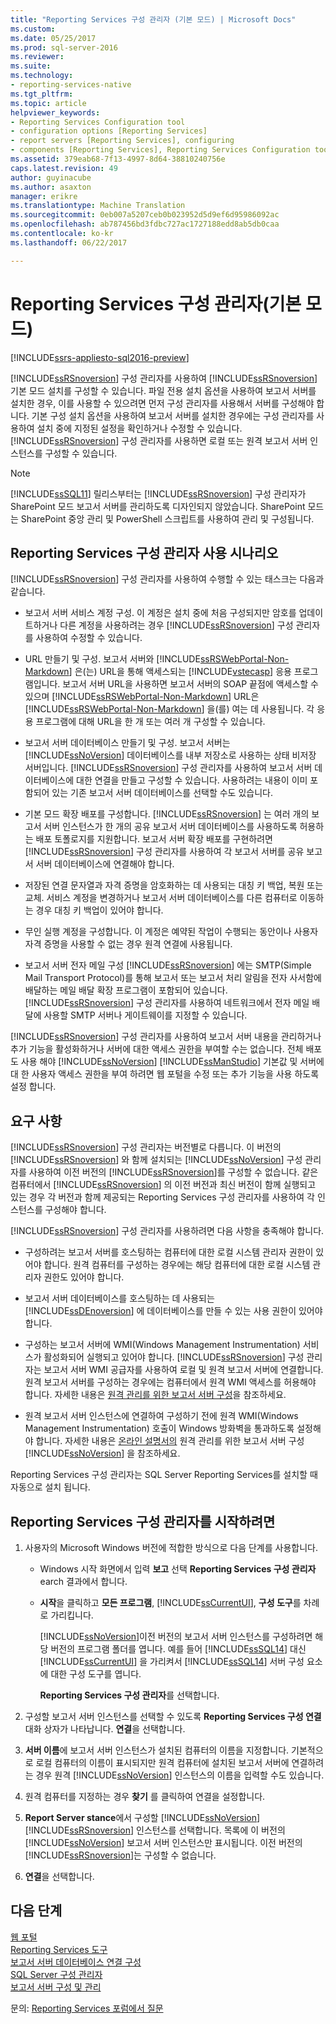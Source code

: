 ```yaml
---
title: "Reporting Services 구성 관리자 (기본 모드) | Microsoft Docs"
ms.custom: 
ms.date: 05/25/2017
ms.prod: sql-server-2016
ms.reviewer: 
ms.suite: 
ms.technology:
- reporting-services-native
ms.tgt_pltfrm: 
ms.topic: article
helpviewer_keywords:
- Reporting Services Configuration tool
- configuration options [Reporting Services]
- report servers [Reporting Services], configuring
- components [Reporting Services], Reporting Services Configuration tool
ms.assetid: 379eab68-7f13-4997-8d64-38810240756e
caps.latest.revision: 49
author: guyinacube
ms.author: asaxton
manager: erikre
ms.translationtype: Machine Translation
ms.sourcegitcommit: 0eb007a5207ceb0b023952d5d9ef6d95986092ac
ms.openlocfilehash: ab787456bd3fdbc727ac1727188edd8ab5db0caa
ms.contentlocale: ko-kr
ms.lasthandoff: 06/22/2017

---
```


# <a name="reporting-services-configuration-manager-native-mode"></a>Reporting Services 구성 관리자(기본 모드)

[!INCLUDE[ssrs-appliesto-sql2016-preview](../../includes/ssrs-appliesto-sql2016-preview.md)]

[!INCLUDE[ssRSnoversion](../../includes/ssrsnoversion-md.md)] 구성 관리자를 사용하여 [!INCLUDE[ssRSnoversion](../../includes/ssrsnoversion-md.md)] 기본 모드 설치를 구성할 수 있습니다. 파일 전용 설치 옵션을 사용하여 보고서 서버를 설치한 경우, 이를 사용할 수 있으려면 먼저 구성 관리자를 사용해서 서버를 구성해야 합니다. 기본 구성 설치 옵션을 사용하여 보고서 서버를 설치한 경우에는 구성 관리자를 사용하여 설치 중에 지정된 설정을 확인하거나 수정할 수 있습니다. [!INCLUDE[ssRSnoversion](../../includes/ssrsnoversion-md.md)] 구성 관리자를 사용하면 로컬 또는 원격 보고서 서버 인스턴스를 구성할 수 있습니다.

> [!NOTE]
> [!INCLUDE[ssSQL11](../../includes/sssql11-md.md)] 릴리스부터는 [!INCLUDE[ssRSnoversion](../../includes/ssrsnoversion-md.md)] 구성 관리자가 SharePoint 모드 보고서 서버를 관리하도록 디자인되지 않았습니다. SharePoint 모드는 SharePoint 중앙 관리 및 PowerShell 스크립트를 사용하여 관리 및 구성됩니다.  
  
##  <a name="bkmk_scenarios"></a> Reporting Services 구성 관리자 사용 시나리오  
 [!INCLUDE[ssRSnoversion](../../includes/ssrsnoversion-md.md)] 구성 관리자를 사용하여 수행할 수 있는 태스크는 다음과 같습니다.  
  
-   보고서 서버 서비스 계정 구성. 이 계정은 설치 중에 처음 구성되지만 암호를 업데이트하거나 다른 계정을 사용하려는 경우 [!INCLUDE[ssRSnoversion](../../includes/ssrsnoversion-md.md)] 구성 관리자를 사용하여 수정할 수 있습니다.  
  
-   URL 만들기 및 구성. 보고서 서버와 [!INCLUDE[ssRSWebPortal-Non-Markdown](../../includes/ssrswebportal-non-markdown-md.md)] 은(는) URL을 통해 액세스되는 [!INCLUDE[vstecasp](../../includes/vstecasp-md.md)] 응용 프로그램입니다. 보고서 서버 URL을 사용하면 보고서 서버의 SOAP 끝점에 액세스할 수 있으며 [!INCLUDE[ssRSWebPortal-Non-Markdown](../../includes/ssrswebportal-non-markdown-md.md)] URL은 [!INCLUDE[ssRSWebPortal-Non-Markdown](../../includes/ssrswebportal-non-markdown-md.md)] 을(를) 여는 데 사용됩니다. 각 응용 프로그램에 대해 URL을 한 개 또는 여러 개 구성할 수 있습니다.  
  
-   보고서 서버 데이터베이스 만들기 및 구성. 보고서 서버는 [!INCLUDE[ssNoVersion](../../includes/ssnoversion-md.md)] 데이터베이스를 내부 저장소로 사용하는 상태 비저장 서버입니다. [!INCLUDE[ssRSnoversion](../../includes/ssrsnoversion-md.md)] 구성 관리자를 사용하여 보고서 서버 데이터베이스에 대한 연결을 만들고 구성할 수 있습니다. 사용하려는 내용이 이미 포함되어 있는 기존 보고서 서버 데이터베이스를 선택할 수도 있습니다.  
  
-   기본 모드 확장 배포를 구성합니다. [!INCLUDE[ssRSnoversion](../../includes/ssrsnoversion-md.md)] 는 여러 개의 보고서 서버 인스턴스가 한 개의 공유 보고서 서버 데이터베이스를 사용하도록 허용하는 배포 토폴로지를 지원합니다. 보고서 서버 확장 배포를 구현하려면 [!INCLUDE[ssRSnoversion](../../includes/ssrsnoversion-md.md)] 구성 관리자를 사용하여 각 보고서 서버를 공유 보고서 서버 데이터베이스에 연결해야 합니다.  
  
-   저장된 연결 문자열과 자격 증명을 암호화하는 데 사용되는 대칭 키 백업, 복원 또는 교체. 서비스 계정을 변경하거나 보고서 서버 데이터베이스를 다른 컴퓨터로 이동하는 경우 대칭 키 백업이 있어야 합니다.  
  
-   무인 실행 계정을 구성합니다. 이 계정은 예약된 작업이 수행되는 동안이나 사용자 자격 증명을 사용할 수 없는 경우 원격 연결에 사용됩니다.  
  
-   보고서 서버 전자 메일 구성 [!INCLUDE[ssRSnoversion](../../includes/ssrsnoversion-md.md)] 에는 SMTP(Simple Mail Transport Protocol)를 통해 보고서 또는 보고서 처리 알림을 전자 사서함에 배달하는 메일 배달 확장 프로그램이 포함되어 있습니다. [!INCLUDE[ssRSnoversion](../../includes/ssrsnoversion-md.md)] 구성 관리자를 사용하여 네트워크에서 전자 메일 배달에 사용할 SMTP 서버나 게이트웨이를 지정할 수 있습니다.  
  
 [!INCLUDE[ssRSnoversion](../../includes/ssrsnoversion-md.md)] 구성 관리자를 사용하여 보고서 서버 내용을 관리하거나 추가 기능을 활성화하거나 서버에 대한 액세스 권한을 부여할 수는 없습니다. 전체 배포도 사용 해야 [!INCLUDE[ssNoVersion](../../includes/ssnoversion-md.md)] [!INCLUDE[ssManStudio](../../includes/ssmanstudio-md.md)] 기본값 및 서버에 대 한 사용자 액세스 권한을 부여 하려면 웹 포털을 수정 또는 추가 기능을 사용 하도록 설정 합니다.

##  <a name="bkmk_requirements"></a> 요구 사항

[!INCLUDE[ssRSnoversion](../../includes/ssrsnoversion-md.md)] 구성 관리자는 버전별로 다릅니다. 이 버전의 [!INCLUDE[ssRSnoversion](../../includes/ssrsnoversion-md.md)] 와 함께 설치되는 [!INCLUDE[ssNoVersion](../../includes/ssnoversion-md.md)] 구성 관리자를 사용하여 이전 버전의 [!INCLUDE[ssRSnoversion](../../includes/ssrsnoversion-md.md)]를 구성할 수 없습니다. 같은 컴퓨터에서 [!INCLUDE[ssRSnoversion](../../includes/ssrsnoversion-md.md)] 의 이전 버전과 최신 버전이 함께 실행되고 있는 경우 각 버전과 함께 제공되는 Reporting Services 구성 관리자를 사용하여 각 인스턴스를 구성해야 합니다.  

[!INCLUDE[ssRSnoversion](../../includes/ssrsnoversion-md.md)] 구성 관리자를 사용하려면 다음 사항을 충족해야 합니다.

- 구성하려는 보고서 서버를 호스팅하는 컴퓨터에 대한 로컬 시스템 관리자 권한이 있어야 합니다. 원격 컴퓨터를 구성하는 경우에는 해당 컴퓨터에 대한 로컬 시스템 관리자 권한도 있어야 합니다.

- 보고서 서버 데이터베이스를 호스팅하는 데 사용되는 [!INCLUDE[ssDEnoversion](../../includes/ssdenoversion-md.md)] 에 데이터베이스를 만들 수 있는 사용 권한이 있어야 합니다.

- 구성하는 보고서 서버에 WMI(Windows Management Instrumentation) 서비스가 활성화되어 실행되고 있어야 합니다. [!INCLUDE[ssRSnoversion](../../includes/ssrsnoversion-md.md)] 구성 관리자는 보고서 서버 WMI 공급자를 사용하여 로컬 및 원격 보고서 서버에 연결합니다. 원격 보고서 서버를 구성하는 경우에는 컴퓨터에서 원격 WMI 액세스를 허용해야 합니다. 자세한 내용은 [원격 관리를 위한 보고서 서버 구성](../../reporting-services/report-server/configure-a-report-server-for-remote-administration.md)을 참조하세요.  

- 원격 보고서 서버 인스턴스에 연결하여 구성하기 전에 원격 WMI(Windows Management Instrumentation) 호출이 Windows 방화벽을 통과하도록 설정해야 합니다. 자세한 내용은 [온라인 설명서의](../../reporting-services/report-server/configure-a-report-server-for-remote-administration.md) 원격 관리를 위한 보고서 서버 구성 [!INCLUDE[ssNoVersion](../../includes/ssnoversion-md.md)] 을 참조하세요.

Reporting Services 구성 관리자는 SQL Server Reporting Services를 설치할 때 자동으로 설치 됩니다.

##  <a name="bkmk_start_configuration_manager"></a> Reporting Services 구성 관리자를 시작하려면

1.  사용자의 Microsoft Windows 버전에 적합한 방식으로 다음 단계를 사용합니다.

    - Windows 시작 화면에서 입력 **보고** 선택 **Reporting Services 구성 관리자** earch 결과에서 합니다.

    - **시작**을 클릭하고 **모든 프로그램**, [!INCLUDE[ssCurrentUI](../../includes/sscurrentui-md.md)], **구성 도구**를 차례로 가리킵니다.

         [!INCLUDE[ssNoVersion](../../includes/ssnoversion-md.md)]이전 버전의 보고서 서버 인스턴스를 구성하려면 해당 버전의 프로그램 폴더를 엽니다. 예를 들어 [!INCLUDE[ssSQL14](../../includes/sssql14-md.md)] 대신 [!INCLUDE[ssCurrentUI](../../includes/sscurrentui-md.md)] 을 가리켜서 [!INCLUDE[ssSQL14](../../includes/sssql14-md.md)] 서버 구성 요소에 대한 구성 도구를 엽니다.

         **Reporting Services 구성 관리자**를 선택합니다.

2. 구성할 보고서 서버 인스턴스를 선택할 수 있도록 **Reporting Services 구성 연결** 대화 상자가 나타납니다. **연결**을 선택합니다.

3. **서버 이름**에 보고서 서버 인스턴스가 설치된 컴퓨터의 이름을 지정합니다. 기본적으로 로컬 컴퓨터의 이름이 표시되지만 원격 컴퓨터에 설치된 보고서 서버에 연결하려는 경우 원격 [!INCLUDE[ssNoVersion](../../includes/ssnoversion-md.md)] 인스턴스의 이름을 입력할 수도 있습니다.

4. 원격 컴퓨터를 지정하는 경우 **찾기** 를 클릭하여 연결을 설정합니다.

5. **Report Server stance**에서 구성할 [!INCLUDE[ssNoVersion](../../includes/ssnoversion-md.md)] [!INCLUDE[ssRSnoversion](../../includes/ssrsnoversion-md.md)] 인스턴스를 선택합니다. 목록에 이 버전의 [!INCLUDE[ssNoVersion](../../includes/ssnoversion-md.md)] 보고서 서버 인스턴스만 표시됩니다. 이전 버전의 [!INCLUDE[ssRSnoversion](../../includes/ssrsnoversion-md.md)]는 구성할 수 없습니다.

6. **연결**을 선택합니다.

## <a name="next-steps"></a>다음 단계

[웹 포털](../../reporting-services/web-portal-ssrs-native-mode.md)   
[Reporting Services 도구](../../reporting-services/tools/reporting-services-tools.md)   
[보고서 서버 데이터베이스 연결 구성](../../reporting-services/install-windows/configure-a-report-server-database-connection-ssrs-configuration-manager.md)   
[SQL Server 구성 관리자](../../relational-databases/sql-server-configuration-manager.md)   
[보고서 서버 구성 및 관리](../../reporting-services/report-server/configure-and-administer-a-report-server-ssrs-native-mode.md)  

문의: [Reporting Services 포럼에서 질문](http://go.microsoft.com/fwlink/?LinkId=620231)
